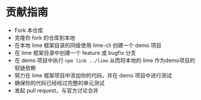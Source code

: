 # 贡献指南

* Fork 本仓库
* 克隆你 fork 的仓库到本地
* 在本地 lime 框架目录的同级使用 lime-cli 创建一个 demo 项目
* 在 lime 框架目录中创建一个 feature 或 bugfix 分支
* 在 demo 项目中执行 `npm link ../lime` 从而将本地的 lime 作为demo项目的软链依赖
* 努力在 lime 框架项目中添加你的代码，并在 demo 项目中进行测试
* 确保你的代码已经经过完整的单元测试
* 发起 pull request，与官方讨论合并
